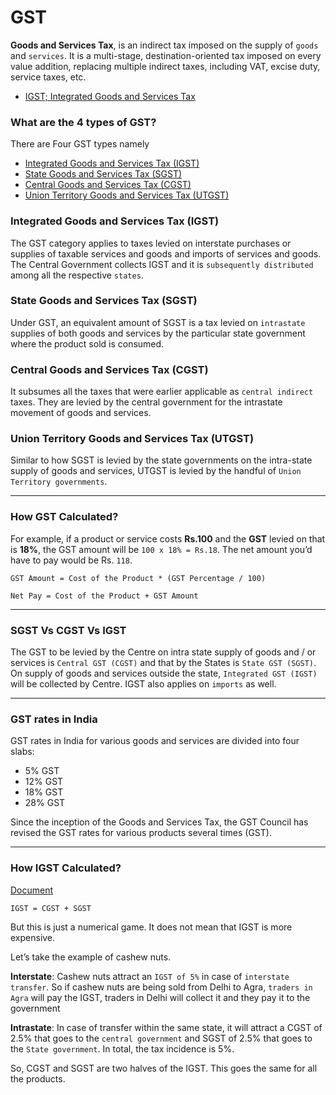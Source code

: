 # GST

**Goods and Services Tax**, is an indirect tax imposed on the supply of `goods` and `services`. It is a multi-stage, destination-oriented tax imposed on every value addition, replacing multiple indirect taxes, including VAT, excise duty, service taxes, etc.

* [IGST; Integrated Goods and Services Tax](https://groww.in/p/tax/igst-integrated-goods-and-services-tax)

### What are the 4 types of GST?
There are Four GST types namely
* [Integrated Goods and Services Tax (IGST)](#integrated-goods-and-services-tax-igst)
* [State Goods and Services Tax (SGST)](#state-goods-and-services-tax-sgst)
* [Central Goods and Services Tax (CGST)](#central-goods-and-services-tax-cgst)
* [Union Territory Goods and Services Tax (UTGST)](#union-territory-goods-and-services-tax-utgst)

### Integrated Goods and Services Tax (IGST)
The GST category applies to taxes levied on interstate purchases or supplies of taxable services and goods and imports of services and goods. The Central Government collects IGST and it is `subsequently distributed` among all the respective `states`.

### State Goods and Services Tax (SGST)
Under GST, an equivalent amount of SGST is a tax levied on `intrastate` supplies of both goods and services by the particular state government where the product sold is consumed.

### Central Goods and Services Tax (CGST)
It subsumes all the taxes that were earlier applicable as `central indirect` taxes. They are levied by the central government for the intrastate movement of goods and services.

### Union Territory Goods and Services Tax (UTGST)
Similar to how SGST is levied by the state governments on the intra-state supply of goods and services, UTGST is levied by the handful of `Union Territory governments`.

---

### How GST Calculated?
For example,
if a product or service costs **Rs.100** and the **GST** levied on that is **18%**, the GST amount will be `100 x 18% = Rs.18`. The net amount you’d have to pay would be Rs. `118`.
```
GST Amount = Cost of the Product * (GST Percentage / 100)
```
```
Net Pay = Cost of the Product + GST Amount
```
---
### SGST Vs CGST Vs IGST

The GST to be levied by the Centre on intra state supply of goods and / or services is `Central GST (CGST)` and that by the States is `State GST (SGST)`. On supply of goods and services outside the state, `Integrated GST (IGST)` will be collected by Centre. IGST also applies on `imports` as well.

---
### GST rates in India

GST rates in India for various goods and services are divided into four slabs:
* 5% GST
* 12% GST
* 18% GST
* 28% GST

Since the inception of the Goods and Services Tax, the GST Council has revised the GST rates for various products several times (GST).

---

### How IGST Calculated?

[Document](https://groww.in/p/tax/igst-integrated-goods-and-services-tax)

```
IGST = CGST + SGST
```
But this is just a numerical game. It does not mean that IGST is more expensive.

Let’s take the example of cashew nuts. 

**Interstate**: Cashew nuts attract an `IGST of 5%` in case of `interstate transfer`. So if cashew nuts are being sold from Delhi to Agra, `traders in Agra` will pay the IGST, traders in Delhi will collect it and they pay it to the government

**Intrastate**: In case of transfer within the same state, it will attract a CGST of 2.5% that goes to the `central government` and SGST of 2.5% that goes to the `State government`. In total, the tax incidence is 5%.

So, CGST and SGST are two halves of the IGST. This goes the same for all the products.


